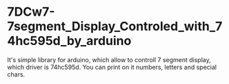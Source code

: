 # 7DCw7-7segment_Display_Controled_with_74hc595d_by_arduino
 It's simple library for arduino, which allow to controll 7 segment display, which driver is 74hc595d. You can print on it numbers, letters and special chars.
